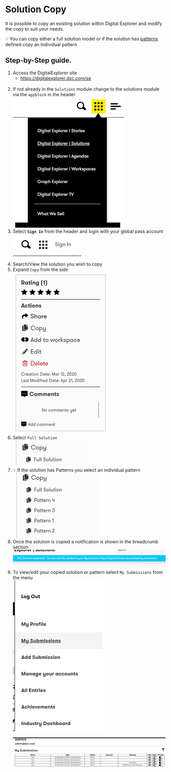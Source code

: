 # Solution Copy

It is possible to copy an existing solution within Digital Explorer and modify the copy to suit your needs.

:bulb: You can copy either a full solution model or if the solution has [patterns](../Patterns/readme.md) defined copy an individual pattern

## Step-by-Step guide.

1. Access the DigitalExplorer site
     - https://digitalexplorer.dxc.com/se
     <br>
1. If not already in the `Solutions` module change to the solutions module via the `appblock` in the header
    <br>![appblock](images/appblock.png)
1. Select **`Sign In`** from the header and login with your global pass account
    <br>![login](images/login.png)
1. Search/View the solution you wish to copy
1. Expand `Copy` from the side
    <br>![login](images/SideBar.png)
1. Select `Full Solution` 
    <br>![login](images/SideBar2.png)
1. :bulb: If the solution has Patterns you select an individual pattern
    <br>![login](images/SideBar3.png)
1. Once the solution is copied a notification is shown in the breadcrumb section
 <br>![login](images/Notificaiton.png)
1. To view/edit your copied solution or pattern select `My Submissions` from the menu
    <br>![login](images/menu.png)<br>
    <br>![login](images/mySubmissions.png)<br>
